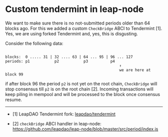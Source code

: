 # Custom tendermint in leap-node

We want to make sure there is no not-submitted periods older than 64 blocks ago. For this we added a custom `CheckBridge` ABCI to
Tendermint [1]. Yes, we are using forked Tendermint and, yes, this is disgusting.

Consider the following data:
```

blocks:  0 ..... 31 | 32 .... 63 | 64 ... 95 | 96 ... 127
periods: p1           p2           p3          p4
                                                   ↑
                                                   we are here at block 99
```

if after block 96 the period `p2` is not yet on the root chain, `CheckBridge` will stop consensus till `p2` is on the root chain [2].
Incoming transactions will keep piling in mempool and will be processed to the block once consensus resume.

---- 

* [1] LeapDAO Tendermint fork: [leapdao/tendermint](https://github.com/leapdao/tendermint)

* [2] `checkBridge` ABCI handler in leap-node: https://github.com/leapdao/leap-node/blob/master/src/period/index.js

